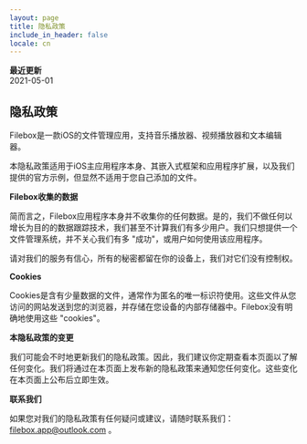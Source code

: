 ```yaml
---
layout: page
title: 隐私政策
include_in_header: false
locale: cn
---
```


**最近更新**  
2021-05-01

## 隐私政策

Filebox是一款iOS的文件管理应用，支持音乐播放器、视频播放器和文本编辑器。

本隐私政策适用于iOS主应用程序本身、其嵌入式框架和应用程序扩展，以及我们提供的官方示例，但显然不适用于您自己添加的文件。

**Filebox收集的数据**

简而言之，Filebox应用程序本身并不收集你的任何数据。是的，我们不做任何以增长为目的的数据跟踪技术，我们甚至不计算我们有多少用户。我们只想提供一个文件管理系统，并不关心我们有多 "成功"，或用户如何使用该应用程序。

请对我们的服务有信心，所有的秘密都留在你的设备上，我们对它们没有控制权。

**Cookies**

Cookies是含有少量数据的文件，通常作为匿名的唯一标识符使用。这些文件从您访问的网站发送到您的浏览器，并存储在您设备的内部存储器中。Filebox没有明确地使用这些 "cookies"。

**本隐私政策的变更**

我们可能会不时地更新我们的隐私政策。因此，我们建议你定期查看本页面以了解任何变化。我们将通过在本页面上发布新的隐私政策来通知您任何变化。这些变化在本页面上公布后立即生效。

**联系我们**

如果您对我们的隐私政策有任何疑问或建议，请随时联系我们：filebox.app@outlook.com 。